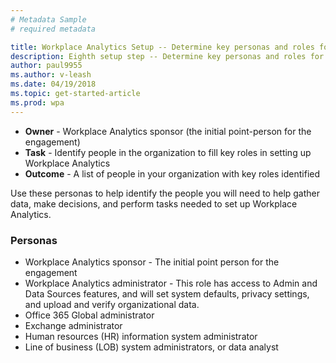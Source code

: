 ```yaml
---
# Metadata Sample
# required metadata

title: Workplace Analytics Setup -- Determine key personas and roles for implementation
description: Eighth setup step -- Determine key personas and roles for implementation
author: paul9955
ms.author: v-leash
ms.date: 04/19/2018
ms.topic: get-started-article
ms.prod: wpa
---
```


 * **Owner** - Workplace Analytics sponsor (the initial point-person for the engagement)
 * **Task** - Identify people in the organization to fill key roles in setting up Workplace Analytics
 * **Outcome** - A list of people in your organization with key roles identified

Use these personas to help  identify the people you will need to help gather data, make decisions, and perform tasks needed to set up Workplace Analytics.

### Personas

* Workplace Analytics sponsor - The initial point person for the engagement
* Workplace Analytics administrator - This role has access to Admin and Data Sources features, and will set system defaults, privacy settings, and upload and verify organizational data.
* Office 365 Global administrator
* Exchange administrator
* Human resources (HR) information system administrator
* Line of business (LOB) system administrators, or data analyst